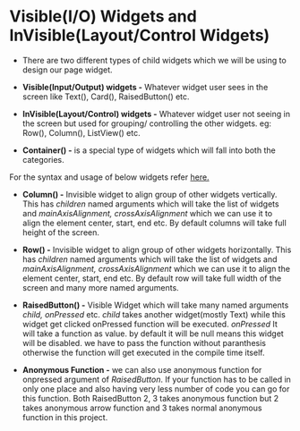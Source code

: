 # Visible(I/O) Widgets and InVisible(Layout/Control Widgets)

* There are two different types of child widgets which we will be using to design our page widget.

* **Visible(Input/Output) widgets -** Whatever widget user sees in the screen like Text(), Card(), RaisedButton() etc.
* **InVisible(Layout/Control) widgets -** Whatever widget user not seeing in the screen but used for grouping/ controlling the other widgets. eg: Row(), Column(), ListView() etc.
* **Container() -** is a special type of widgets which will fall into both the categories.

For the syntax and usage of below widgets refer [here.](https://github.com/visitmathaneid/Flutter/blob/master/flutter_basics_third/lib/main.dart)

* **Column() -** Invisible widget to align group of other widgets vertically. This has *children* named arguments which will take the list of widgets and *mainAxisAlignment, crossAxisAlignment* which we can use it to align the element center, start, end etc. By default columns will take full height of the screen.

* **Row() -** Invisible widget to align group of other widgets horizontally. This has *children* named arguments which will take the list of widgets and *mainAxisAlignment, crossAxisAlignment* which we can use it to align the element center, start, end etc. By default row will take full width of the screen and many more named arguments.

* **RaisedButton() -** Visible Widget which will take many named arguments *child, onPressed* etc. *child* takes another widget(mostly Text) while this widget get clicked onPressed function will be executed. *onPressed* It will take a function as value. by default it will be null means this widget will be disabled. we have to pass the function without paranthesis otherwise the function will get executed in the compile time itself.

* **Anonymous Function -** we can also use anonymous function for onpressed argument of *RaisedButton*. If your function has to be called in only one place and also having very less number of code you can go for this function. Both RaisedButton 2, 3 takes anonymous function but 2 takes anonymous arrow function and 3 takes normal anonymous function in this project.
